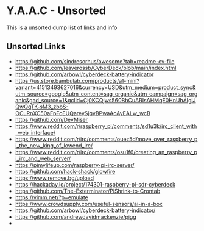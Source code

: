 <!-- ======================================== unsorted.md Start ======================================== -->


<!-- ------------------------------ Intro Start ------------------------------ -->

# Y.A.A.C - Unsorted

This is a unsorted dump list of links and info

<!-- ------------------------------ Intro End ------------------------------ -->


<!-- ------------------------------ Unsorted Links Start ------------------------------ -->

## Unsorted Links

* https://github.com/sindresorhus/awesome?tab=readme-ov-file
* https://github.com/leaverossb/CyberDeck/blob/main/index.html
* https://github.com/arbowl/cyberdeck-battery-indicator
* https://us.store.bambulab.com/products/a1-mini?variant=41513493627016&currency=USD&utm_medium=product_sync&utm_source=google&utm_content=sag_organic&utm_campaign=sag_organic&gad_source=1&gclid=Cj0KCQjws560BhCuARIsAHMqE0HnUhAIglJQwQqTK-sM3_zbbS-OCuRnXC50aFpFoEUQareySjqvBPwaAoAyEALw_wcB
* https://github.com/DevMiser
* https://www.reddit.com/r/raspberry_pi/comments/sd1u3k/irc_client_with_web_interface/
* https://www.reddit.com/r/irc/comments/ouez5d/move_over_raspberry_pi_the_new_king_of_lowend_irc/
* https://www.reddit.com/r/irc/comments/osu1f6/creating_an_raspberry_pi_irc_and_web_server/
* https://pimylifeup.com/raspberry-pi-irc-server/
* https://github.com/hack-shack/glowfire
* https://www.remove.bg/upload
* https://hackaday.io/project/174301-raspberry-pi-sdr-cyberdeck
* https://github.com/The-Exterminator/PiShrink-to-Crontab
* https://vimm.net/?p=emulate
* https://www.crowdsupply.com/useful-sensors/ai-in-a-box
* https://github.com/arbowl/cyberdeck-battery-indicator/
* https://github.com/andrewdavidmackenzie/pigg
* 

<!-- ------------------------------ Unsorted Links End ------------------------------ -->


<!-- ------------------------------ Outro Start ------------------------------ -->

<!-- ------------------------------ Outro End ------------------------------ -->


<!-- ======================================== unsorted.md end ======================================== -->
